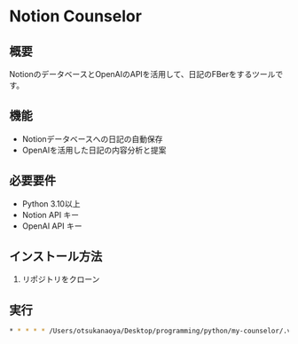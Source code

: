 # Notion Counselor

## 概要
NotionのデータベースとOpenAIのAPIを活用して、日記のFBerをするツールです。

## 機能
- Notionデータベースへの日記の自動保存
- OpenAIを活用した日記の内容分析と提案

## 必要要件
- Python 3.10以上
- Notion API キー
- OpenAI API キー

## インストール方法
1. リポジトリをクローン

## 実行
```zsh
* * * * * /Users/otsukanaoya/Desktop/programming/python/my-counselor/.venv/bin/python /Users/otsukanaoya/Desktop/programming/python/my-counselor/main.py >> /Users/otsukanaoya/Desktop/programming/python/my-counselor/cron.log 2>&1
```

